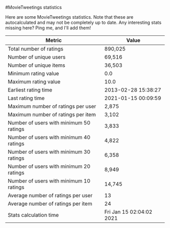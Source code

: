 #MovieTweetings statistics

Here are some MovieTweetings statistics. Note that these are autocalculated and may not be completely up to date. Any interesting stats missing here? Ping me, and I'll add them!

Metric | Value
--- | ---
Total number of ratings                 | 890,025
Number of unique users                  | 69,516
Number of unique items                  | 36,503
Minimum rating value                    | 0.0
Maximum rating value                    | 10.0
Earliest rating time                    | 2013-02-28 15:38:27
Last rating time                        | 2021-01-15 00:09:59
Maximum number of ratings per user      | 2,875
Maximum number of ratings per item      | 3,102
Number of users with minimum 50 ratings | 3,833
Number of users with minimum 40 ratings | 4,822
Number of users with minimum 30 ratings | 6,358
Number of users with minimum 20 ratings | 8,949
Number of users with minimum 10 ratings | 14,745
Average number of ratings per user      | 13
Average number of ratings per item      | 24
Stats calculation time                  | Fri Jan 15 02:04:02 2021

